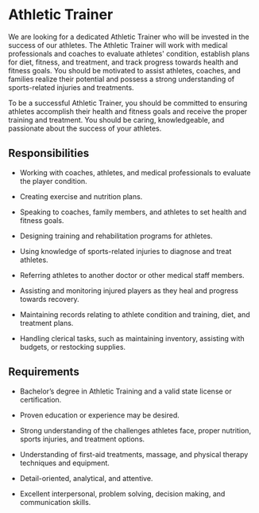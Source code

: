 # Athletic Trainer

We are looking for a dedicated Athletic Trainer who will be invested in the success of our athletes. The Athletic Trainer will work with medical professionals and coaches to evaluate athletes' condition, establish plans for diet, fitness, and treatment, and track progress towards health and fitness goals. You should be motivated to assist athletes, coaches, and families realize their potential and possess a strong understanding of sports-related injuries and treatments.

To be a successful Athletic Trainer, you should be committed to ensuring athletes accomplish their health and fitness goals and receive the proper training and treatment. You should be caring, knowledgeable, and passionate about the success of your athletes.

## Responsibilities

* Working with coaches, athletes, and medical professionals to evaluate the player condition.

* Creating exercise and nutrition plans.

* Speaking to coaches, family members, and athletes to set health and fitness goals.

* Designing training and rehabilitation programs for athletes.

* Using knowledge of sports-related injuries to diagnose and treat athletes.

* Referring athletes to another doctor or other medical staff members.

* Assisting and monitoring injured players as they heal and progress towards recovery.

* Maintaining records relating to athlete condition and training, diet, and treatment plans.

* Handling clerical tasks, such as maintaining inventory, assisting with budgets, or restocking supplies.

## Requirements

* Bachelor’s degree in Athletic Training and a valid state license or certification.

* Proven education or experience may be desired.

* Strong understanding of the challenges athletes face, proper nutrition, sports injuries, and treatment options.

* Understanding of first-aid treatments, massage, and physical therapy techniques and equipment.

* Detail-oriented, analytical, and attentive.

* Excellent interpersonal, problem solving, decision making, and communication skills.

